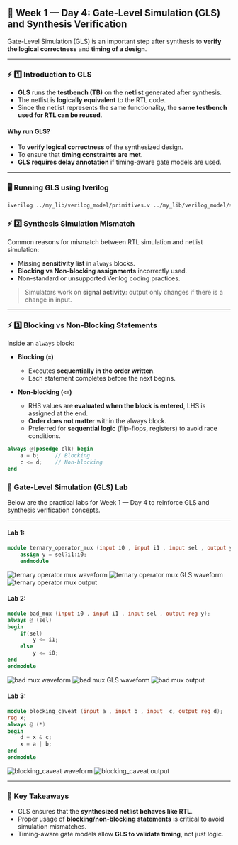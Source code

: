 ## 📅 Week 1 — Day 4: Gate-Level Simulation (GLS) and Synthesis Verification  

Gate-Level Simulation (GLS) is an important step after synthesis to **verify the logical correctness** and **timing of a design**.  

---

### ⚡ 1️⃣ Introduction to GLS  

- **GLS** runs the **testbench (TB)** on the **netlist** generated after synthesis.  
- The netlist is **logically equivalent** to the RTL code.  
- Since the netlist represents the same functionality, the **same testbench used for RTL can be reused**.  

#### Why run GLS?  
- To **verify logical correctness** of the synthesized design.  
- To ensure that **timing constraints are met**.  
- **GLS requires delay annotation** if timing-aware gate models are used.  

---

### 🖥️ Running GLS using Iverilog  

```bash
iverilog ../my_lib/verilog_model/primitives.v ../my_lib/verilog_model/sky130_fd_sc_hd.v ternary_operator_mux.v tb_ternary_operator_mux.v
```
### ⚡ 2️⃣ Synthesis Simulation Mismatch  

Common reasons for mismatch between RTL simulation and netlist simulation:  

- Missing **sensitivity list** in `always` blocks.  
- **Blocking vs Non-blocking assignments** incorrectly used.  
- Non-standard or unsupported Verilog coding practices.  

> Simulators work on **signal activity**: output only changes if there is a change in input.  

---

### ⚡ 3️⃣ Blocking vs Non-Blocking Statements  

Inside an `always` block:  

- **Blocking (`=`)**  
  - Executes **sequentially in the order written**.  
  - Each statement completes before the next begins.  

- **Non-blocking (`<=`)**  
  - RHS values are **evaluated when the block is entered**, LHS is assigned at the end.  
  - **Order does not matter** within the always block.  
  - Preferred for **sequential logic** (flip-flops, registers) to avoid race conditions.  

```verilog
always @(posedge clk) begin
    a = b;     // Blocking
    c <= d;    // Non-blocking
end
```

### 🧪 Gate-Level Simulation (GLS) Lab 

Below are the practical labs for Week 1 — Day 4 to reinforce GLS and synthesis verification concepts.  

---

#### **Lab 1:**
  
```verilog
module ternary_operator_mux (input i0 , input i1 , input sel , output y);
	assign y = sel?i1:i0;
	endmodule
```
![ternary operator mux waveform](Images/ternary_waveform)
![ternary operator mux GLS waveform](Images/ternary_gls)
![ternary operator mux output](Images/ternary_output)

#### **Lab 2:**
  
```verilog
module bad_mux (input i0 , input i1 , input sel , output reg y);
always @ (sel)
begin
	if(sel)
		y <= i1;
	else 
		y <= i0;
end
endmodule
```
![bad mux waveform](Images/bad_mux_waveform)
![bad mux GLS waveform](Images/bad_mux_gls)
![bad mux output](Images/bad_mux_output)

#### **Lab 3:**
  
```verilog
module blocking_caveat (input a , input b , input  c, output reg d); 
reg x;
always @ (*)
begin
	d = x & c;
	x = a | b;
end
endmodule
```
![blocking_caveat waveform](Images/blocking_caveat_waveform)
![blocking_caveat output](Images/blocking_caveat_output)

---

### 📌 Key Takeaways

- GLS ensures that the **synthesized netlist behaves like RTL**.  
- Proper usage of **blocking/non-blocking statements** is critical to avoid simulation mismatches.  
- Timing-aware gate models allow **GLS to validate timing**, not just logic.  
